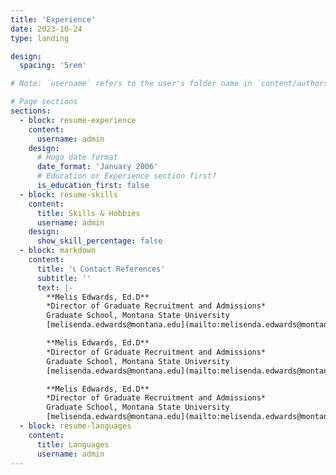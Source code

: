 ```yaml
---
title: 'Experience'
date: 2023-10-24
type: landing

design:
  spacing: '5rem'

# Note: `username` refers to the user's folder name in `content/authors/`

# Page sections
sections:
  - block: resume-experience
    content:
      username: admin
    design:
      # Hugo date format
      date_format: 'January 2006'
      # Education or Experience section first?
      is_education_first: false
  - block: resume-skills
    content:
      title: Skills & Hobbies
      username: admin
    design:
      show_skill_percentage: false
  - block: markdown
    content:
      title: '📞 Contact References'
      subtitle: ''
      text: |-
        **Melis Edwards, Ed.D**  
        *Director of Graduate Recruitment and Admissions*
        Graduate School, Montana State University  
        [melisenda.edwards@montana.edu](mailto:melisenda.edwards@montana.edu)  

        **Melis Edwards, Ed.D**  
        *Director of Graduate Recruitment and Admissions*
        Graduate School, Montana State University  
        [melisenda.edwards@montana.edu](mailto:melisenda.edwards@montana.edu)  

        **Melis Edwards, Ed.D**  
        *Director of Graduate Recruitment and Admissions*
        Graduate School, Montana State University  
        [melisenda.edwards@montana.edu](mailto:melisenda.edwards@montana.edu)  
  - block: resume-languages
    content:
      title: Languages
      username: admin
---
```


